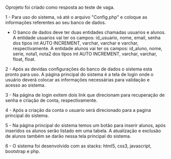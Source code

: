 Oprojeto foi criado como resposta ao teste de vaga.

1 - Para uso do sistema, vá até o arquivo "Config.php" e coloque as informações referentes ao seu banco de dados. 
- O banco de dados deve ter duas entidades chamadas usuarios e alunos.
A entidade usuarios vai ter os campos: id_usuario, nome, email, senha dos tipos int AUTO INCREMENT, varchar, varchar e varchar, respectivamente.
A entidade alunos vai ter os campos: id_aluno, nome, serie, nota1, nota2 dos tipos int AUTO INCREMENT, varchar, varchar, float, float.

2 - Após as devidas configurações do banco de dados o sistema esta pronto para uso. A página principal do sistema é a tela de login onde o usuário deverá colocar as informações necessárias para validação e acesso ao sistema.

3 - Na página de login exitem dois link que direcionam para recuperação de senha e criação de conta, respectivamente.

4 - Após a criação da conta o usuario será direcionado para a pagina principal do sistema. 

5 - Na página principal do sistema temos um botão para inserir alunos, após inseridos os alunos serão listado em uma tabela. A atualização e exclusão de alunos também se darão nessa tela principal do sistema.

6 - O sistema foi desenvolvido com as stacks: html5, css3, javascript, bootstrap e php.


